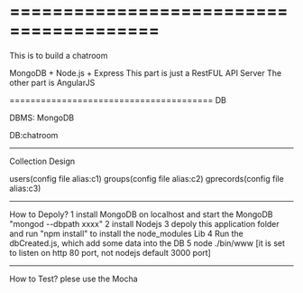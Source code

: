 
========================================
========================================
This is to build a chatroom

MongoDB + Node.js + Express
This part is just a RestFUL API Server
The other part is AngularJS



=======================================
DB

DBMS: MongoDB

DB:chatroom


--------------------------------------
Collection Design

users(config file alias:c1)
groups(config file alias:c2)
gprecords(config file alias:c3)


--------------------------------------
How to Depoly?
1 install MongoDB on localhost and start the MongoDB "mongod --dbpath xxxx"
2 install Nodejs 
3 depoly this application folder and run "npm install" to install the node_modules Lib
4 Run the dbCreated.js, which add some data into the DB
5 node ./bin/www    [it is set to listen on http 80 port, not nodejs default 3000 port]

-------------------------------------
How to Test?
plese use the Mocha


